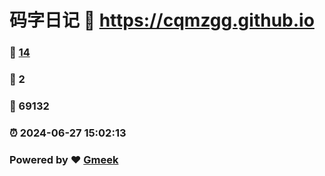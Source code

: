 # 码字日记 :link: https://cqmzgg.github.io 
### :page_facing_up: [14](https://cqmzgg.github.io/tag.html) 
### :speech_balloon: 2 
### :hibiscus: 69132 
### :alarm_clock: 2024-06-27 15:02:13 
### Powered by :heart: [Gmeek](https://github.com/Meekdai/Gmeek)
